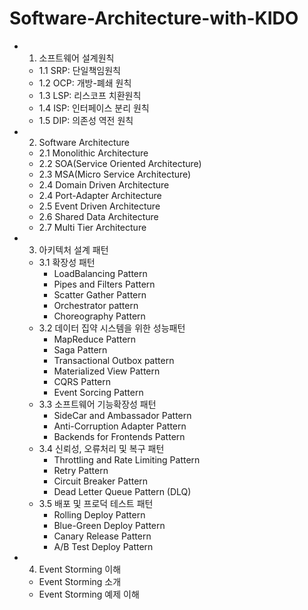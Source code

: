 # Software-Architecture-with-KIDO

- 1. 소프트웨어 설계원칙
  - 1.1 SRP: 단일책임원칙
  - 1.2 OCP: 개방-폐쇄 원칙
  - 1.3 LSP: 리스코프 치환원칙
  - 1.4 ISP: 인터페이스 분리 원칙
  - 1.5 DIP: 의존성 역전 원칙

- 2. Software Architecture
  - 2.1 Monolithic Architecture
  - 2.2 SOA(Service Oriented Architecture)
  - 2.3 MSA(Micro Service Architecture)
  - 2.4 Domain Driven Architecture
  - 2.4 Port-Adapter Architecture
  - 2.5 Event Driven Architecture
  - 2.6 Shared Data Architecture
  - 2.7 Multi Tier Architecture

- 3. 아키텍처 설계 패턴
  - 3.1 확장성 패턴
    - LoadBalancing Pattern
    - Pipes and Filters Pattern
    - Scatter Gather Pattern
    - Orchestrator pattern
    - Choreography Pattern
  - 3.2 데이터 집약 시스템을 위한 성능패턴
    - MapReduce Pattern
    - Saga Pattern
    - Transactional Outbox pattern
    - Materialized View Pattern
    - CQRS Pattern
    - Event Sorcing Pattern
  - 3.3 소프트웨어 기능확장성 패턴
    - SideCar and Ambassador Pattern
    - Anti-Corruption Adapter Pattern
    - Backends for Frontends Pattern
  - 3.4 신뢰성, 오류처리 및 복구 패턴
    - Throttling and Rate Limiting Pattern
    - Retry Pattern
    - Circuit Breaker Pattern
    - Dead Letter Queue Pattern (DLQ)
  - 3.5 배포 및 프로덕 테스트 패턴
    - Rolling Deploy Pattern
    - Blue-Green Deploy Pattern
    - Canary Release Pattern
    - A/B Test Deploy Pattern

- 4. Event Storming 이해
  - Event Storming 소개
  - Event Storming 예제 이해
